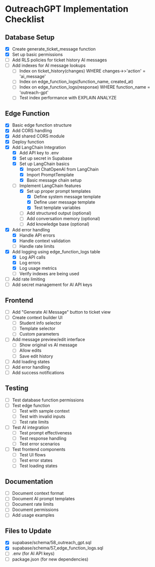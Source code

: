# OutreachGPT Implementation Checklist

## Database Setup
- [x] Create generate_ticket_message function
- [x] Set up basic permissions
- [ ] Add RLS policies for ticket history AI messages
- [ ] Add indexes for AI message lookups
  - [ ] Index on ticket_history(changes) WHERE changes->>'action' = 'ai_message'
  - [ ] Index on edge_function_logs(function_name, created_at)
  - [ ] Index on edge_function_logs(response) WHERE function_name = 'outreach-gpt'
  - [ ] Test index performance with EXPLAIN ANALYZE

## Edge Function
- [x] Basic edge function structure
- [x] Add CORS handling
- [x] Add shared CORS module
- [x] Deploy function
- [x] Add LangChain Integration
  - [x] Add API key to .env
  - [x] Set up secret in Supabase
  - [x] Set up LangChain basics
    - [x] Import ChatOpenAI from LangChain
    - [x] Import PromptTemplate
    - [x] Basic message chain setup
  - [ ] Implement LangChain features
    - [x] Set up proper prompt templates
      - [x] Define system message template
      - [x] Define user message template
      - [x] Test template variables
    - [ ] Add structured output (optional)
    - [ ] Add conversation memory (optional)
    - [ ] Add knowledge base (optional)
- [x] Add error handling
  - [x] Handle API errors
  - [x] Handle context validation
  - [ ] Handle rate limits
- [x] Add logging using edge_function_logs table
  - [x] Log API calls
  - [x] Log errors
  - [x] Log usage metrics
  - [ ] Verify indexes are being used
- [ ] Add rate limiting
- [ ] Add secret management for AI API keys

## Frontend
- [ ] Add "Generate AI Message" button to ticket view
- [ ] Create context builder UI
  - [ ] Student info selector
  - [ ] Template selector
  - [ ] Custom parameters
- [ ] Add message preview/edit interface
  - [ ] Show original vs AI message
  - [ ] Allow edits
  - [ ] Save edit history
- [ ] Add loading states
- [ ] Add error handling
- [ ] Add success notifications

## Testing
- [ ] Test database function permissions
- [ ] Test edge function
  - [ ] Test with sample context
  - [ ] Test with invalid inputs
  - [ ] Test rate limits
- [ ] Test AI integration
  - [ ] Test prompt effectiveness
  - [ ] Test response handling
  - [ ] Test error scenarios
- [ ] Test frontend components
  - [ ] Test UI flows
  - [ ] Test error states
  - [ ] Test loading states

## Documentation
- [ ] Document context format
- [ ] Document AI prompt templates
- [ ] Document rate limits
- [ ] Document permissions
- [ ] Add usage examples

## Files to Update
- [x] supabase/schema/58_outreach_gpt.sql
- [x] supabase/schema/57_edge_function_logs.sql
- [ ] .env (for AI API keys)
- [ ] package.json (for new dependencies) 